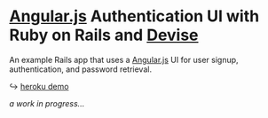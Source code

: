 # [Angular.js] Authentication UI with Ruby on Rails and [Devise]

An example Rails app that uses a [Angular.js] UI for user signup, authentication, and password retrieval.

↪ [heroku demo](http://angular-devise.herokuapp.com)

*a work in progress...*

[angular.js]: http://angularjs.org/
[devise]: https://github.com/plataformatec/devise
